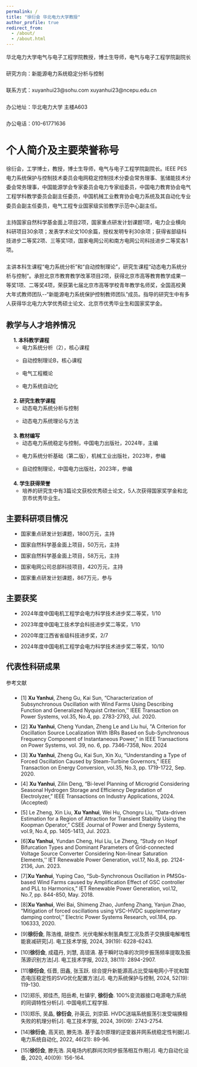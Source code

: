 ```yaml
---
permalink: /
title: "徐衍会 华北电力大学教授"
author_profile: true
redirect_from: 
  - /about/
  - /about.html
---
```

<style>
.custom-paragraph {
    line-height: 0.8; /* 调整行间距 */
}
</style>
<p class="custom-paragraph">
华北电力大学电气与电子工程学院教授，博士生导师，电气与电子工程学院副院长
</p>
<p class="custom-paragraph">
研究方向：新能源电力系统稳定分析与控制
</p>
<p class="custom-paragraph">
联系方式：xuyanhui23@sohu.com xuyanhui23@ncepu.edu.cn
</p>
<p class="custom-paragraph">
办公地址：华北电力大学 主楼A603
</p>
<p class="custom-paragraph">
办公电话：010-61771636
</p>



个人简介及主要荣誉称号
======
<style>
.custom-paragraph {
    line-height: 1.5; /* 调整行间距 */
}
</style>
<p class="custom-paragraph">
徐衍会，工学博士，教授，博士生导师，电气与电子工程学院副院长。IEEE PES电力系统保护与控制技术委员会电网稳定控制技术分委会常务理事、氢储能技术分委会常务理事，中国能源学会专家委员会电力专家组委员，中国电力教育协会电气工程学科教学委员会副主任委员，中国机械工业教育协会电力系统及其自动化专业委员会副主任委员，电气工程专业国家级实验教学示范中心副主任。
</p>
<p class="custom-paragraph">
主持国家自然科学基金面上项目2项，国家重点研发计划课题1项，电力企业横向科研项目30余项；发表学术论文100余篇，授权发明专利30余项；获得省部级科技进步二等奖2项、三等奖1项，国家电网公司和南方电网公司科技进步二等奖各1项。
</p>
<p class="custom-paragraph">
主讲本科生课程“电力系统分析”和“自动控制理论”，研究生课程“动态电力系统分析与控制”。承担北京市教育教学改革项目2项，获得北京市高等教育教学成果一等奖1项、二等奖4项，荣获第七届北京市高等学校青年教学名师奖，全国高校黄大年式教师团队--“新能源电力系统保护控制教师团队”成员。指导的研究生中有多人获得华北电力大学优秀硕士论文、北京市优秀毕业生和国家奖学金。
</p>


教学与人才培养情况
------
<style>
ol.custom-list {
    counter-reset: item;
    list-style-type: none;
    margin-left: 0;
    padding-left: 0;
}

ol.custom-list > li {
    margin-bottom: 20px; /* 调整段落之间的间距 */
    counter-increment: item;
    margin-left: 20px;
}

ol.custom-list > li::before {
    content: counter(item) ". ";
    font-weight: bold;
}
</style>

<ol class="custom-list">
  <li><strong>本科教学课程</strong>
    <ul>
      <li>电力系统分析（2），核心课程</li>
      <li>自动控制理论B，核心课程</li>
      <li>电气工程概论</li>
      <li>电力系统自动化</li>
    </ul>
  </li>
  <li><strong>研究生教学课程</strong>
    <ul>
      <li>动态电力系统分析与控制</li>
      <li>动态电力系统理论与方法</li>
    </ul>
  </li>
  <li><strong>教材编写</strong>
    <ul>
      <li>动态电力系统稳定与控制，中国电力出版社，2024年，主编</li>
      <li>电力系统分析基础（第二版），机械工业出版社，2023年，参编</li>
      <li>自动控制理论，中国电力出版社，2023年，参编</li>
    </ul>
  </li>
  <li><strong>学生获得荣誉</strong>
    <ul>
      <li>培养的研究生中有3篇论文获校优秀硕士论文，5人次获得国家奖学金和北京市优秀毕业生。</li>
    </ul>
  </li>
</ol>
   


主要科研项目情况
------

<style>
ul.custom-list {
    list-style-type: disc; /* 使用黑色实心点 */
    margin-left: 20px; /* 调整缩进 */
    padding-left: 20px; /* 调整缩进 */
}

ul.custom-list li {
    margin-bottom: 10px; /* 段落间距 */
}
</style>

<ul class="custom-list">
    <li>国家重点研发计划课题，1800万元，主持</li>
    <li>国家自然科学基金面上项目，50万元，主持</li>
    <li>国家自然科学基金面上项目，58万元，主持</li>
    <li>国家电网公司总部科技项目，420万元，主持</li>
    <li>国家重点研发计划课题，867万元，参与</li>
</ul>


主要获奖
------
<style>
ul.custom-list {
    list-style-type: disc; /* 使用黑色实心点 */
    margin-left: 20px; /* 调整缩进 */
    padding-left: 20px; /* 调整缩进 */
}

ul.custom-list li {
    margin-bottom: 10px; /* 段落间距 */
}
</style>

<ul class="custom-list">
    <li>2024年度中国电机工程学会电力科学技术进步奖二等奖，1/10</li>
    <li>2023年度中国电工技术学会科技进步奖二等奖，1/10</li>
    <li>2020年度江西省省级科技进步奖，2/7</li>
    <li>2024年度中国电机工程学会电力科学技术进步奖二等奖，10/10</li>
</ul>

代表性科研成果
------
<style>
.custom-paragraph {
    line-height: 1.8; /* 调整段落行间距 */
    margin-bottom: 20px; /* 调整段落之间的间距 */
}
.custom-list {
    list-style-type: none;
    margin-left: 20px; /* 调整列表缩进 */
    padding-left: 20px; /* 调整列表缩进 */
}
.custom-list li {
    margin-bottom: 15px; /* 调整列表项之间的间距 */
}
</style>

<p class="custom-paragraph">
参考文献
</p>
<ul class="custom-list">
    <li>[1] <strong>Xu Yanhui</strong>, Zheng Gu, Kai Sun, “Characterization of Subsynchronous Oscillation with Wind Farms Using Describing Function and Generalized Nyquist Criterion,’’ IEEE Transaction on Power Systems, vol.35, No.4, pp. 2783-2793, Jul. 2020.</li>
    <li>[2] <strong>Xu Yanhui</strong>, Cheng Yundan, Zheng Le and Liu hui, "A Criterion for Oscillation Source Localization With IBRs Based on Sub-Synchronous Frequency Component of Instantaneous Power," in IEEE Transactions on Power Systems, vol. 39, no. 6, pp. 7346-7358, Nov. 2024</li>
    <li>[3] <strong>Xu Yanhui</strong>, Zheng Gu, Kai Sun, Xin Xu, “Understanding a Type of Forced Oscillation Caused by Steam-Turbine Governors,” IEEE Transaction on Energy Conversion, vol.35, No.3, pp. 1719-1722, Sep. 2020.</li>
    <li>[4] <strong>Xu Yanhui</strong>, Zilin Deng, “Bi-level Planning of Microgrid Considering Seasonal Hydrogen Storage and Efficiency Degradation of Electrolyzer,” IEEE Transactions on Industry Applications, 2024. (Accepted)</li>
    <li>[5] Le Zheng, Xin Liu,  <strong>Xu Yanhui</strong>, Wei Hu, Chongru Liu, “Data-driven Estimation for a Region of Attraction for Transient Stability Using the Koopman Operator,” CSEE Journal of Power and Energy Systems, vol.9, No.4, pp. 1405-1413, Jul. 2023.</li>
    <li>[6]<strong>Xu Yanhui</strong>, Yundan Cheng, Hui Liu, Le Zheng, “Study on Hopf Bifurcation Types and Dominant Parameters of Grid-connected Voltage Source Converter Considering Non-linear Saturation Elements,’’ IET Renewable Power Generation, vol.17, No.8, pp. 2124-2136, Jun. 2023.</li>
    <li>[7]<strong>Xu Yanhui</strong>, Yuping Cao, “Sub-Synchronous Oscillation in PMSGs-based Wind Farms caused by Amplification Effect of GSC controller and PLL to Harmonics,” IET Renewable Power Generation, vol.12, No.7, pp. 844-850, May. 2018.</li>
    <li>[8]<strong>Xu Yanhui</strong>, Wei Bai, Shimeng Zhao, Junfeng Zhang, Yanjun Zhao, “Mitigation of forced oscillations using VSC-HVDC supplementary damping control,’’ Electric Power Systems Research, vol.184, pp. 106333, 2020.</li>
    <li>[9]<strong>徐衍会</strong>, 陈浩维, 胡俊杰. 光伏电解水制氢典型工况及质子交换膜电解堆性能衰减研究[J]. 电工技术学报, 2024, 39(19): 6228-6243.</li>
    <li>[10]<strong>徐衍会</strong>, 成蕴丹, 刘慧, 高镱滈. 基于瞬时功率的次同步振荡频率提取及振荡源识别方法[J]. 电工技术学报, 2023, 38(11): 2894-2907.</li>
    <li>[11]<strong>徐衍会</strong>, 任晋, 田鑫, 张玉跃. 综合提升新能源高占比受端电网小干扰和暂态电压稳定性的SVG优化配置方法[J]. 电力系统保护与控制, 2024, 52(19): 119-130.</li>
    <li>[12]郑乐, 郑佳杰, 阳岳希, 杜镇宇, <strong>徐衍会</strong>. 100%变流器接口电源电力系统的同调特性分析[J]. 中国电机工程学报.</li>
    <li>[13]郑乐, 吴晶, <strong>徐衍会</strong>, 孙英云, 刘崇茹. HVDC送端系统振荡引发受端换相失败的机理分析[J]. 电工技术学报, 2024, 39(09): 2743-2754.</li>
    <li>[14]<strong>徐衍会</strong>, 高天初, 滕先浩. 基于盖尔原理的逆变器并网系统稳定性判据[J]. 电力系统自动化, 2022, 46(21): 89-96.</li>
    <li>[15]<strong>徐衍会</strong>, 滕先浩. 风电场内机群间次同步振荡相互作用[J]. 电力自动化设备, 2020, 40(09): 156-164.</li>
</ul>

